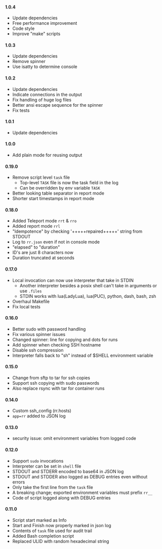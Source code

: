 #### 1.0.4

* Update dependencies
* Free performance improvement
* Code style
* Improve "make" scripts

#### 1.0.3

* Update dependencies
* Remove spinner
* Use isatty to determine console

#### 1.0.2

* Update dependencies
* Indicate connections in the output
* Fix handling of huge log files
* Better ansi escape sequence for the spinner
* Fix tests

#### 1.0.1

* Update dependencies

#### 1.0.0

* Add plain mode for reusing output

#### 0.19.0

* Remove script level `task` file
  * Top-level `TASK` file is now the task field in the log
  * Can be overridden by env variable `TASK`
* Better looking table separator in report mode
* Shorter start timestamps in report mode

#### 0.18.0

* Added Teleport mode `rrt` & `rro`
* Added report mode `rrl`
* "Idempotence" by checking '+++++repaired+++++' string from STDOUT
* Log to `rr.json` even if not in console mode
* "elapsed" to "duration"
* ID's are just 8 characters now
* Duration truncated at seconds

#### 0.17.0

* Local invocation can now use interpreter that take in STDIN
  * Another interpreter besides a posix shell can't take in arguments or use `.files`
  * STDIN works with lua(LadyLua), lua(PUC), python, dash, bash, zsh
* Overhaul Makefile
* Fix local tests

#### 0.16.0

* Better sudo with password handling
* Fix various spinner issues
* Changed spinner: line for copying and dots for runs
* Add spinner when checking SSH hostname
* Disable ssh compression
* Interpreter falls back to "sh" instead of $SHELL environment variable

#### 0.15.0

* Change from sftp to tar for ssh copies
* Support ssh copying with sudo passwords
* Also replace rsync with tar for container runs

#### 0.14.0

* Custom ssh_config (rr.hosts)
* `app=rr` added to JSON log

#### 0.13.0

* security issue: omit environment variables from logged code

#### 0.12.0

* Support `sudo` invocations
* Interpreter can be set in `shell` file
* STDOUT and STDERR encoded to base64 in JSON log
* STDOUT and STDDER also logged as DEBUG entries even without errors
* Only take the first line from the `task` file
* A breaking change; exported environment variables must prefix `rr__`
* Code of script logged along with DEBUG entries

#### 0.11.0

* Script start marked as Info
* Start and Finish now properly marked in json log
* Contents of `task` file used for audit trail
* Added Bash completion script
* Replaced ULID with random hexadecimal string
